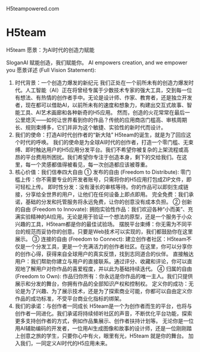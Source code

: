 H5teampowered.com

# H5team
H5team 愿景：为AI时代的创造力赋能

 SloganAI 赋能创造，我们赋能你。
AI empowers creation, and we empower you
愿景详述 (Full Vision Statement):
1. 时代背景：一个创造力爆发的新纪元
我们正处在一个前所未有的创造力爆发时代。人工智能（AI）正在将曾经专属于少数技术专家的强大工具，交到每一位有想法、有热情的创作者手中。无论是设计师、作家、教育者，还是独立开发者，现在都可以借助AI，以前所未有的速度和想象力，构建出交互式故事、智能工具、AI艺术画廊和各种新奇的H5应用。
然而，创造的火花常常在最后一公里熄灭——如何让世界看到你的作品？传统的应用商店门槛高、审核周期长、规则束缚多，它们并非为这个敏捷、实验性的新时代而设计。
2. 我们的使命：打造AI时代创作者的“新大陆”
H5team的诞生，就是为了回应这个时代的呼唤。
我们的使命是为全球AI时代的创作者，打造一个零门槛、无束缚、即时触达用户的H5应用分发平台。我们不希望你被复杂的上架流程或高昂的平台费用所困扰。我们希望你专注于创造本身，剩下的交给我们。在这里，每一个灵感都值得被看见，每一次创造都应该被尊重。
3. 核心价值：我们信奉四大自由
① 发布的自由 (Freedom to Distribute):
零门槛上传：你不需要专业的开发者账号，只需将你的H5应用打包成ZIP文件，即可轻松上传。
即时性分发：没有漫长的审核等待。你的作品可以即刻生成链接，分享给全世界的用户，让他们在任何设备上即点即用。
完全免费：我们承诺，基础的分发和托管服务将永远免费，让你的创意没有成本负担。
② 创新的自由 (Freedom to Innovate):
拥抱实验性作品：我们欢迎各种“小而美”、充满实验精神的AI应用。无论是用于验证一个想法的原型，还是一个服务于小众兴趣的工具，H5team都是你的最佳试验场。
摆脱平台束缚：你无需为不同平台的规范而妥协你的创意。只要是Web技术可以实现的，我们都鼓励你在这里展示。
③ 连接的自由 (Freedom to Connect):
建立创作者社区：H5team不仅是一个分发工具，更是一个充满活力的创作者社区。在这里，你可以分享你的创作心得，获得来自全球用户的真实反馈，找到志同道合的伙伴。
直接触达用户：我们帮助你建立与用户的直接联系。通过评分、收藏和评论，你可以直观地了解用户对你作品的喜爱程度，并以此为基础持续迭代。
④ 归属的自由 (Freedom to Own):
作品归你所有：你永远是你作品的唯一主人。我们只提供展示和分发的舞台，你拥有作品的全部知识产权和控制权。
定义你的成功：无论是为了兴趣、为了展示技术，还是为了探索商业可能，你都可以自由定义你作品的成功标准，不受平台商业化指标的绑架。
4. 我们的承诺：与创作者一同成长
H5team是一个为创作者而生的平台，也将与创作者一同进化。我们承诺将持续倾听社区的声音，不断优化平台功能，探索更多支持创作者的方式，例如作品集展示、创作者扶持计划等。
无论你是一位用AI辅助编码的开发者，一位用AI生成图像和故事的设计师，还是一位刚刚踏上创意之旅的学生，只要你心中有火，眼里有光，H5team 就是你的舞台。
加入我们，一同定义AI时代的H5应用未来。
